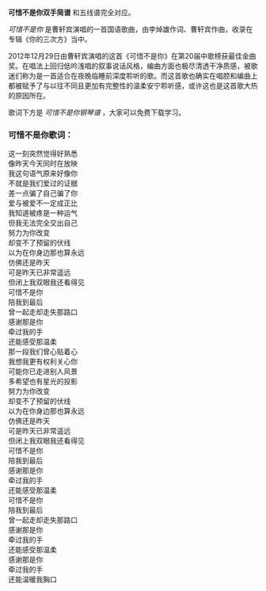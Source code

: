 

**可惜不是你双手简谱** 和五线谱完全对应。

_可惜不是你_ 是曹轩宾演唱的一首国语歌曲，由李焯雄作词、曹轩宾作曲，收录在专辑《你的三次方》当中。

2012年12月29日由曹轩宾演唱的这首《可惜不是你》在第20届中歌榜获最佳金曲奖。在唱法上回归低吟浅唱的叙事说话风格，编曲方面也极尽清透干净质感，被歌迷们称为是一首适合在夜晚临睡前深度聆听的歌。而这首歌也确实在唱腔和编曲上都被赋予了与以往不同且更加有完整性的温柔安宁聆听感，或许这也是这首歌大热的原因所在。

歌词下方是 _可惜不是你钢琴谱_ ，大家可以免费下载学习。

### 可惜不是你歌词：

这一刻突然觉得好熟悉  
像昨天今天同时在放映  
我这句语气原来好像你  
不就是我们爱过的证据  
差一点骗了自己骗了你  
爱与被爱不一定成正比  
我知道被疼是一种运气  
但我无法完全交出自己  
努力为你改变  
却变不了预留的伏线  
以为在你身边那也算永远  
仿佛还是昨天  
可是昨天已非常遥远  
但闭上我双眼我还看得见  
可惜不是你  
陪我到最后  
曾一起走却走失那路口  
感谢那是你  
牵过我的手  
还能感受那温柔  
那一段我们曾心贴着心  
我想我更有权利关心你  
可能你已走进别人风景  
多希望也有星光的投影  
努力为你改变  
却变不了预留的伏线  
以为在你身边那也算永远  
仿佛还是昨天  
可是昨天已非常遥远  
但闭上我双眼我还看得见  
可惜不是你  
陪我到最后  
感谢那是你  
牵过我的手  
还能感受那温柔  
可惜不是你  
陪我到最后  
曾一起走却走失那路口  
感谢那是你  
牵过我的手  
还能感受那温柔  
感谢那是你  
牵过我的手  
还能温暖我胸口


